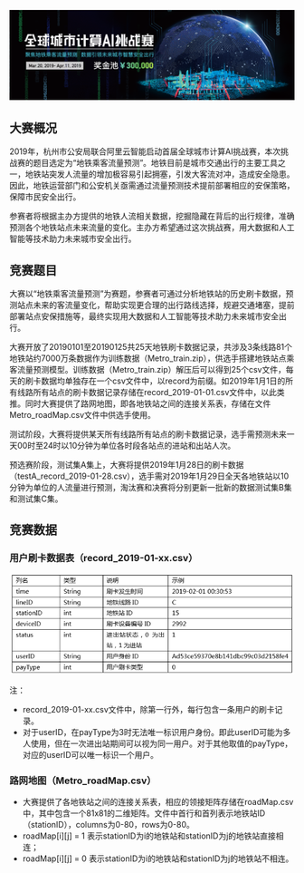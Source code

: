 ![](https://github.com/Hourout/DataScienceCompetition/blob/master/TianChi-%E5%85%A8%E7%90%83%E5%9F%8E%E5%B8%82%E8%AE%A1%E7%AE%97AI%E6%8C%91%E6%88%98%E8%B5%9B/image/city_ai.png)

## 大赛概况

2019年，杭州市公安局联合阿里云智能启动首届全球城市计算AI挑战赛，本次挑战赛的题目选定为“地铁乘客流量预测”。地铁目前是城市交通出行的主要工具之一，地铁站突发人流量的增加极容易引起拥塞，引发大客流对冲，造成安全隐患。因此，地铁运营部门和公安机关亟需通过流量预测技术提前部署相应的安保策略，保障市民安全出行。

参赛者将根据主办方提供的地铁人流相关数据，挖掘隐藏在背后的出行规律，准确预测各个地铁站点未来流量的变化。主办方希望通过这次挑战赛，用大数据和人工智能等技术助力未来城市安全出行。

## 竞赛题目

大赛以“地铁乘客流量预测”为赛题，参赛者可通过分析地铁站的历史刷卡数据，预测站点未来的客流量变化，帮助实现更合理的出行路线选择，规避交通堵塞，提前部署站点安保措施等，最终实现用大数据和人工智能等技术助力未来城市安全出行。

大赛开放了20190101至20190125共25天地铁刷卡数据记录，共涉及3条线路81个地铁站约7000万条数据作为训练数据（Metro_train.zip），供选手搭建地铁站点乘客流量预测模型。训练数据（Metro_train.zip）解压后可以得到25个csv文件，每天的刷卡数据均单独存在一个csv文件中，以record为前缀。如2019年1月1日的所有线路所有站点的刷卡数据记录存储在record_2019-01-01.csv文件中，以此类推。同时大赛提供了路网地图，即各地铁站之间的连接关系表，存储在文件Metro_roadMap.csv文件中供选手使用。

测试阶段，大赛将提供某天所有线路所有站点的刷卡数据记录，选手需预测未来一天00时至24时以10分钟为单位各时段各站点的进站和出站人次。

预选赛阶段，测试集A集上，大赛将提供2019年1月28日的刷卡数据（testA_record_2019-01-28.csv），选手需对2019年1月29日全天各地铁站以10分钟为单位的人流量进行预测，淘汰赛和决赛将分别更新一批新的数据测试集B集和测试集C集。

## 竞赛数据

### 用户刷卡数据表（record_2019-01-xx.csv）

![](https://github.com/Hourout/DataScienceCompetition/blob/master/TianChi-%E5%85%A8%E7%90%83%E5%9F%8E%E5%B8%82%E8%AE%A1%E7%AE%97AI%E6%8C%91%E6%88%98%E8%B5%9B/image/city_ai2.png)

注：
- record_2019-01-xx.csv文件中，除第一行外，每行包含一条用户的刷卡记录。
- 对于userID，在payType为3时无法唯一标识用户身份。即此userID可能为多人使用，但在一次进出站期间可以视为同一用户。对于其他取值的payType，对应的userID可以唯一标识一个用户。

### 路网地图（Metro_roadMap.csv）
- 大赛提供了各地铁站之间的连接关系表，相应的领接矩阵存储在roadMap.csv中，其中包含一个81x81的二维矩阵。文件中首行和首列表示地铁站ID（stationID），columns为0-80，rows为0-80。
- roadMap[i][j] = 1 表示stationID为i的地铁站和stationID为j的地铁站直接相连；
- roadMap[i][j] = 0 表示stationID为i的地铁站和stationID为j的地铁站不相连。
